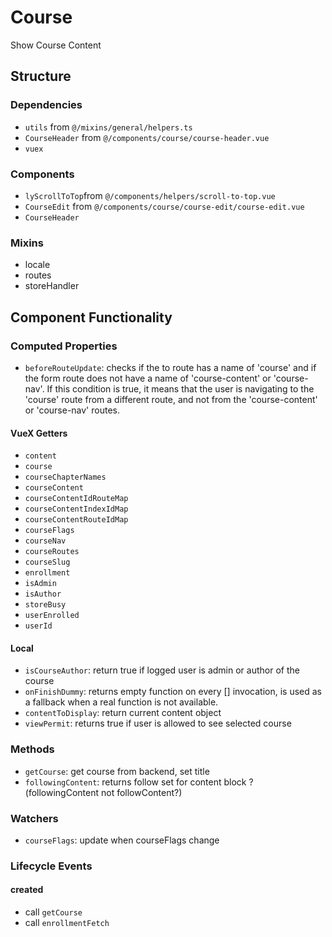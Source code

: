 Course
===============

Show Course Content 

## Structure

### Dependencies
* `utils` from `@/mixins/general/helpers.ts`
* `CourseHeader` from `@/components/course/course-header.vue`
* `vuex`

### Components
- `lyScrollToTop`from `@/components/helpers/scroll-to-top.vue`
- `CourseEdit` from `@/components/course/course-edit/course-edit.vue`
- `CourseHeader`

### Mixins

* locale
* routes
* storeHandler

Component Functionality
---------

### Computed Properties
- `beforeRouteUpdate`: checks if the to route has a name of 'course' and if the form route does not have a name of 'course-content' or 'course-nav'. If this condition is true, it means that the user is navigating to the 'course' route from a different route, and not from the 'course-content' or 'course-nav' routes.

#### VueX Getters

- `content`
- `course`
- `courseChapterNames`
- `courseContent`
- `courseContentIdRouteMap`
- `courseContentIndexIdMap`
- `courseContentRouteIdMap`
- `courseFlags`
- `courseNav`
- `courseRoutes`
- `courseSlug`
- `enrollment`
- `isAdmin`
- `isAuthor`
- `storeBusy`
- `userEnrolled`
- `userId`

#### Local
- `isCourseAuthor`: return true if logged user is admin or author of the course
- `onFinishDummy`: returns empty function on every [] invocation, is used as a fallback when a real function is not available.
- `contentToDisplay`: return current content object
- `viewPermit`: returns true if user is allowed to see selected course 

### Methods
- `getCourse`: get course from backend, set title 
- `followingContent`: returns follow set for content block ?(followingContent not followContent?)

### Watchers
- `courseFlags`: update when courseFlags change
 
### Lifecycle Events

#### created
- call `getCourse`
- call `enrollmentFetch`

